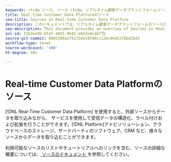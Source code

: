 ```yaml
---
keywords: rtcdp ソース、ソース rtcdp、リアルタイム顧客データプラットフォームソース
title: Real-time Customer Data Platformのソース
seo-title: Sources in Real-time Customer Data Platform
description: このドキュメントでは、リアルタイム顧客データプラットフォームのソースの概要を説明します。
seo-description: This document provides an overview of Sources in Real-Time Customer Data Platform
exl-id: 15b3ee9b-6faf-4091-9641-e653e4cdd7fb
source-git-commit: 0085306a2f5172eb19590cc12bc9645278bd2b42
workflow-type: tm+mt
source-wordcount: '100'
ht-degree: 56%

---
```


# Real-time Customer Data Platformのソース

[!DNL Real-Time Customer Data Platform] を使用すると、外部ソースからデータを取り込みながら、 サービスを使用して受信データの構造化、ラベル付けおよび拡張を行うことができます。[!DNL Platform]アドビソリューション、クラウドベースのストレージ、サードパーティのソフトウェア、CRM など、様々なソースからデータを取り込むことができます。

利用可能なソースのリストやチュートリアルへのリンクを含む、ソースの詳細な概要については、[ ソースのドキュメント ](../../sources/home.md) を参照してください。
